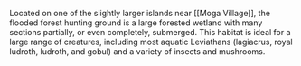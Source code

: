 Located on one of the slightly larger islands near [[Moga Village]], the flooded forest hunting ground is a large forested wetland with many sections partially, or even completely, submerged. This habitat is ideal for a large range of creatures, including most aquatic Leviathans (lagiacrus, royal ludroth, ludroth, and gobul) and a variety of insects and mushrooms.